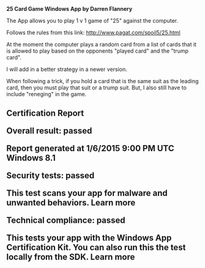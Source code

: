 <b>25 Card Game Windows App
by Darren Flannery</b>

The App allows you to play 1 v 1 game of "25" against the computer.

Follows the rules from this link: http://www.pagat.com/spoil5/25.html

At the moment the computer plays a random card from a list of cards that it is allowed to play based on the opponents "played card" and the "trump card".

I will add in a better strategy in a newer version.

When following a trick, if you hold a card that is the same suit as the leading card, then you must play that suit or a trump suit.
But, I also still have to include "reneging" in the game.


<h2><b>Certification Report</b></hs>

Overall result: passed

Report generated at 1/6/2015 9:00 PM UTC
Windows 8.1

Security tests: passed

This test scans your app for malware and unwanted behaviors. Learn more

Technical compliance: passed

This tests your app with the Windows App Certification Kit. You can also run this the test locally from the SDK. Learn more

